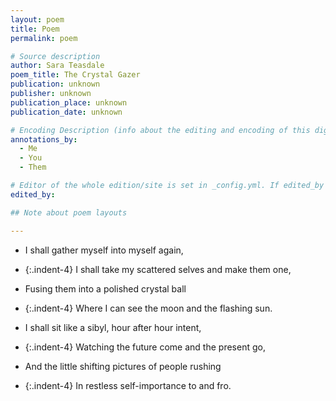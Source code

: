 ```yaml
---
layout: poem
title: Poem
permalink: poem

# Source description
author: Sara Teasdale
poem_title: The Crystal Gazer
publication: unknown
publisher: unknown
publication_place: unknown 
publication_date: unknown

# Encoding Description (info about the editing and encoding of this digital file)
annotations_by: 
  - Me
  - You
  - Them

# Editor of the whole edition/site is set in _config.yml. If edited_by is filled in below, it will override the editor listed _config.yml.
edited_by: 

## Note about poem layouts

---
```


- I shall gather myself into myself again,
- {:.indent-4} I shall take my scattered selves and make them one,
- Fusing them into a polished crystal ball
- {:.indent-4} Where I can see the moon and the flashing sun.

- I shall sit like a sibyl, hour after hour intent,
- {:.indent-4} Watching the future come and the present go,
- And the little shifting pictures of people rushing
- {:.indent-4} In restless self-importance to and fro.